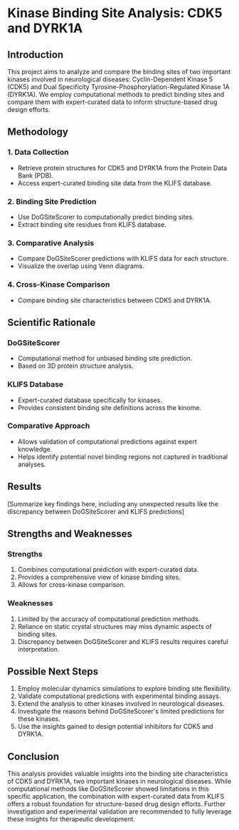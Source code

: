 # Kinase Binding Site Analysis: CDK5 and DYRK1A

## Introduction
This project aims to analyze and compare the binding sites of two important kinases involved in neurological diseases: Cyclin-Dependent Kinase 5 (CDK5) and Dual Specificity Tyrosine-Phosphorylation-Regulated Kinase 1A (DYRK1A). We employ computational methods to predict binding sites and compare them with expert-curated data to inform structure-based drug design efforts.

## Methodology

### 1. Data Collection
- Retrieve protein structures for CDK5 and DYRK1A from the Protein Data Bank (PDB).
- Access expert-curated binding site data from the KLIFS database.

### 2. Binding Site Prediction
- Use DoGSiteScorer to computationally predict binding sites.
- Extract binding site residues from KLIFS database.

### 3. Comparative Analysis
- Compare DoGSiteScorer predictions with KLIFS data for each structure.
- Visualize the overlap using Venn diagrams.

### 4. Cross-Kinase Comparison
- Compare binding site characteristics between CDK5 and DYRK1A.

## Scientific Rationale

### DoGSiteScorer
- Computational method for unbiased binding site prediction.
- Based on 3D protein structure analysis.

### KLIFS Database
- Expert-curated database specifically for kinases.
- Provides consistent binding site definitions across the kinome.

### Comparative Approach
- Allows validation of computational predictions against expert knowledge.
- Helps identify potential novel binding regions not captured in traditional analyses.

## Results
[Summarize key findings here, including any unexpected results like the discrepancy between DoGSiteScorer and KLIFS predictions]

## Strengths and Weaknesses

### Strengths
1. Combines computational prediction with expert-curated data.
2. Provides a comprehensive view of kinase binding sites.
3. Allows for cross-kinase comparison.

### Weaknesses
1. Limited by the accuracy of computational prediction methods.
2. Reliance on static crystal structures may miss dynamic aspects of binding sites.
3. Discrepancy between DoGSiteScorer and KLIFS results requires careful interpretation.

## Possible Next Steps
1. Employ molecular dynamics simulations to explore binding site flexibility.
2. Validate computational predictions with experimental binding assays.
3. Extend the analysis to other kinases involved in neurological diseases.
4. Investigate the reasons behind DoGSiteScorer's limited predictions for these kinases.
5. Use the insights gained to design potential inhibitors for CDK5 and DYRK1A.

## Conclusion
This analysis provides valuable insights into the binding site characteristics of CDK5 and DYRK1A, two important kinases in neurological diseases. While computational methods like DoGSiteScorer showed limitations in this specific application, the combination with expert-curated data from KLIFS offers a robust foundation for structure-based drug design efforts. Further investigation and experimental validation are recommended to fully leverage these insights for therapeutic development.
